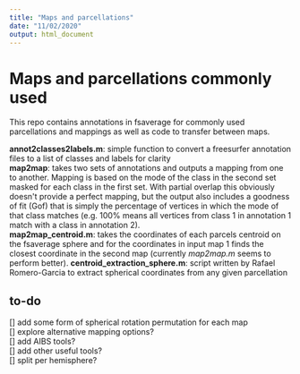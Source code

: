 ```yaml
---
title: "Maps and parcellations"
date: "11/02/2020"
output: html_document
---
```


# Maps and parcellations commonly used
This repo contains annotations in fsaverage for commonly used parcellations and mappings as well as code to transfer between maps.

**annot2classes2labels.m**: simple function to convert a freesurfer annotation files to a list of classes and labels for clarity    
**map2map**: takes two sets of annotations and outputs a mapping from one to another. Mapping is based on the mode of the class in the second set masked for each class in the first set. With partial overlap this obviously doesn't provide a perfect mapping, but the output also includes a goodness of fit (Gof) that is simply the percentage of vertices in which the mode of that class matches (e.g. 100% means all vertices from class 1 in annotation 1 match with a class in annotation 2).    
**map2map_centroid.m**: takes the coordinates of each parcels centroid on the fsaverage sphere and for the coordinates in input map 1 finds the closest coordinate in the second map (currently *map2map.m* seems to perform better).
**centroid_extraction_sphere.m**: script written by Rafael Romero-Garcia to extract spherical coordinates from any given parcellation

## to-do
[] add some form of spherical rotation permutation for each map    
[] explore alternative mapping options?    
[] add AIBS tools?    
[] add other useful tools?    
[] split per hemisphere?    
